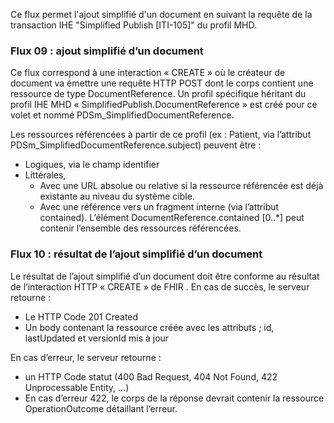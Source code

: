 Ce flux permet l'ajout simplifié d'un document en suivant la requête de la transaction IHE "Simplified Publish [ITI-105]" du profil MHD.

### Flux 09 : ajout simplifié d’un document

Ce flux correspond à une interaction « CREATE » où le créateur de document va émettre une requête HTTP POST dont le corps contient une ressource de type DocumentReference. Un profil spécifique héritant du profil IHE MHD « SimplifiedPublish.DocumentReference » est créé pour ce volet et nommé PDSm_SimplifiedDocumentReference.

Les ressources référencées à partir de ce profil (ex : Patient, via l’attribut PDSm_SimplifiedDocumentReference.subject) peuvent être  :

* Logiques, via le champ identifier
* Littérales,
  * Avec une URL absolue ou relative si la ressource référencée est déjà existante au niveau du système cible.
  * Avec une référence vers un fragment interne (via l’attribut contained). L’élément DocumentReference.contained [0..*] peut contenir l’ensemble des ressources référencées.

### Flux 10 : résultat de l’ajout simplifié d’un document

Le résultat de l’ajout simplifié d’un document doit être conforme au résultat de l’interaction HTTP « CREATE » de FHIR .
En cas de succès, le serveur retourne :

* Le HTTP Code 201 Created
* Un body contenant la ressource créée avec les attributs ; id, lastUpdated et versionId mis à jour

En cas d’erreur, le serveur retourne :

* un HTTP Code statut (400 Bad Request, 404 Not Found, 422 Unprocessable Entity, …)
* En cas d’erreur 422, le corps de la réponse devrait contenir la ressource OperationOutcome détaillant l’erreur.
